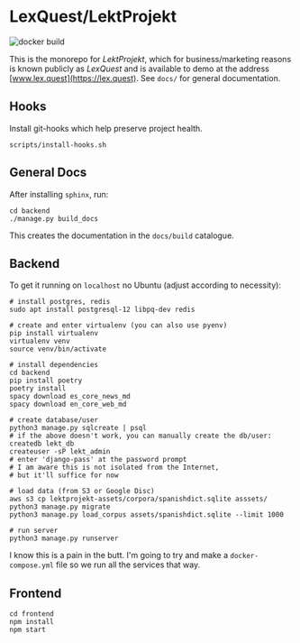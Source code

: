 # LexQuest/LektProjekt

![docker build](https://github.com/psacawa/lektprojekt/actions/workflows/build.yaml/badge.svg)

This is the monorepo for _LektProjekt_, which for business/marketing reasons is known publicly as _LexQuest_ and is available to demo at the address [www.lex.quest](https://lex.quest). See `docs/` for general documentation.

## Hooks

Install git-hooks which help preserve project health.

```
scripts/install-hooks.sh
```

## General Docs

After installing `sphinx`, run:

```
cd backend
./manage.py build_docs
```

This creates the documentation in the `docs/build` catalogue.

## Backend

To get it running on `localhost` no Ubuntu (adjust according to necessity):

```
# install postgres, redis
sudo apt install postgresql-12 libpq-dev redis

# create and enter virtualenv (you can also use pyenv)
pip install virtualenv
virtualenv venv
source venv/bin/activate

# install dependencies
cd backend
pip install poetry
poetry install
spacy download es_core_news_md
spacy download en_core_web_md

# create database/user
python3 manage.py sqlcreate | psql
# if the above doesn't work, you can manually create the db/user:
createdb lekt_db
createuser -sP lekt_admin
# enter 'django-pass' at the password prompt
# I am aware this is not isolated from the Internet,
# but it'll suffice for now

# load data (from S3 or Google Disc)
aws s3 cp lektprojekt-assets/corpora/spanishdict.sqlite asssets/
python3 manage.py migrate
python3 manage.py load_corpus assets/spanishdict.sqlite --limit 1000

# run server
python3 manage.py runserver
```

I know this is a pain in the butt. I'm going to try and make a `docker-compose.yml` file so we run all the services that way.

## Frontend

```
cd frontend
npm install
npm start
```
